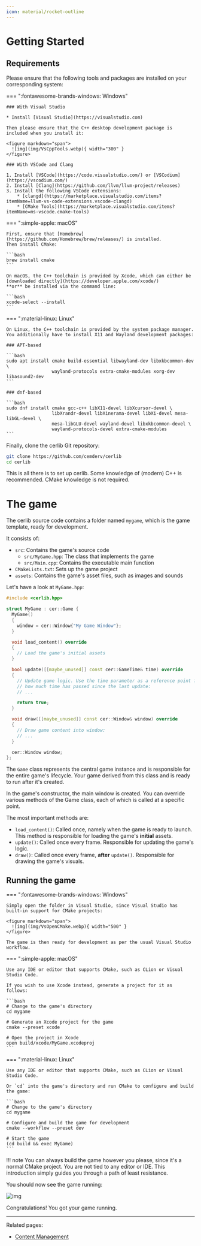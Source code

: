 ```yaml
---
icon: material/rocket-outline
---
```


# Getting Started

## Requirements

Please ensure that the following tools and packages are installed on your corresponding system:

=== ":fontawesome-brands-windows: Windows"

    ### With Visual Studio

    * Install [Visual Studio](https://visualstudio.com)

    Then please ensure that the C++ desktop development package is included when you install it:

    <figure markdown="span">
      ![img](img/VsCppTools.webp){ width="300" }
    </figure>

    ### With VSCode and Clang

    1. Install [VSCode](https://code.visualstudio.com/) or [VSCodium](https://vscodium.com/)
    2. Install [Clang](https://github.com/llvm/llvm-project/releases)
    3. Install the following VSCode extensions:
        * [clangd](https://marketplace.visualstudio.com/items?itemName=llvm-vs-code-extensions.vscode-clangd)
        * [CMake Tools](https://marketplace.visualstudio.com/items?itemName=ms-vscode.cmake-tools)


=== ":simple-apple: macOS"

    First, ensure that [Homebrew](https://github.com/Homebrew/brew/releases/) is installed.
    Then install CMake:

    ```bash
    brew install cmake
    ```

    On macOS, the C++ toolchain is provided by Xcode, which can either be [downloaded directly](https://developer.apple.com/xcode/)
    **or** be installed via the command line:

    ```bash
    xcode-select --install
    ```

=== ":material-linux: Linux"

    On Linux, the C++ toolchain is provided by the system package manager.
    You additionally have to install X11 and Wayland development packages:

    ### APT-based

    ```bash
    sudo apt install cmake build-essential libwayland-dev libxkbcommon-dev \
                     wayland-protocols extra-cmake-modules xorg-dev libasound2-dev
    ```

    ### dnf-based

    ```bash
    sudo dnf install cmake gcc-c++ libX11-devel libXcursor-devel \
                     libXrandr-devel libXinerama-devel libXi-devel mesa-libGL-devel \
                     mesa-libGLU-devel wayland-devel libxkbcommon-devel \
                     wayland-protocols-devel extra-cmake-modules
    ```

Finally, clone the cerlib Git repository:

```bash
git clone https://github.com/cemderv/cerlib
cd cerlib
```

This is all there is to set up cerlib.
Some knowledge of (modern) C++ is recommended. CMake knowledge is not required.

# The game

The cerlib source code contains a folder named `mygame`, which is the game template, ready for development.

It consists of:

* `src`: Contains the game's source code
    * `src/MyGame.hpp`: The class that implements the game
    * `src/Main.cpp`: Contains the executable main function
* `CMakeLists.txt`: Sets up the game project
* `assets`: Contains the game's asset files, such as images and sounds

Let's have a look at `MyGame.hpp`:

```cpp
#include <cerlib.hpp>

struct MyGame : cer::Game {
  MyGame()
  {
    window = cer::Window{"My Game Window"};
  }

  void load_content() override
  {
    // Load the game's initial assets
  }

  bool update([[maybe_unused]] const cer::GameTime& time) override
  {
    // Update game logic. Use the time parameter as a reference point for
    // how much time has passed since the last update:
    // ...

    return true;
  }

  void draw([[maybe_unused]] const cer::Window& window) override
  {
    // Draw game content into window:
    // ...
  }

  cer::Window window;
};
```

The `Game` class represents the central game instance and is responsible for the entire game's lifecycle.
Your game derived from this class and is ready to run after it's created.

In the game's constructor, the main window is created.
You can override various methods of the Game class, each of which is called at a specific point.

The most important methods are:

* `load_content()`: Called once, namely when the game is ready to launch.
                    This method is responsible for loading the game's **initial** assets.
* `update()`: Called once every frame.
              Responsible for updating the game's logic.
* `draw()`: Called once every frame, **after** `update()`.
            Responsible for drawing the game's visuals.

## Running the game

=== ":fontawesome-brands-windows: Windows"

    Simply open the folder in Visual Studio, since Visual Studio has built-in support for CMake projects:

    <figure markdown="span">
      ![img](img/VsOpenCMake.webp){ width="500" }
    </figure>

    The game is then ready for development as per the usual Visual Studio workflow.

=== ":simple-apple: macOS"

    Use any IDE or editor that supports CMake, such as CLion or Visual Studio Code.

    If you wish to use Xcode instead, generate a project for it as follows:

    ```bash
    # Change to the game's directory
    cd mygame

    # Generate an Xcode project for the game
    cmake --preset xcode

    # Open the project in Xcode
    open build/xcode/MyGame.xcodeproj
    ```

=== ":material-linux: Linux"

    Use any IDE or editor that supports CMake, such as CLion or Visual Studio Code.

    Or `cd` into the game's directory and run CMake to configure and build the game:

    ```bash
    # Change to the game's directory
    cd mygame

    # Configure and build the game for development
    cmake --workflow --preset dev

    # Start the game
    (cd build && exec MyGame)
    ```

!!! note
    You can always build the game however you please, since it's a normal CMake project.
    You are not tied to any editor or IDE. This introduction simply guides you through a
    path of least resistance.

You should now see the game running:

![img](img/MyGameWindow.webp)

Congratulations! You got your game running.

---

Related pages:

* [Content Management](game/content-management.md)
